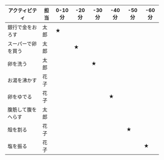 |アクティビティ|担当|0-10分|-20分|-30分|-40分|-50分|-60分|
|---|---|---|---|---|---|---|---|
|銀行で金をおろす|太郎|★|
|スーパーで卵を買う|太郎||★
|卵を洗う|太郎|||★
|お湯を沸かす|花子|
|卵をゆでる|花子||||★
|腹筋して腹をへらす|太郎|
|殻を割る|花子|||||★
|塩を振る|花子||||||★

